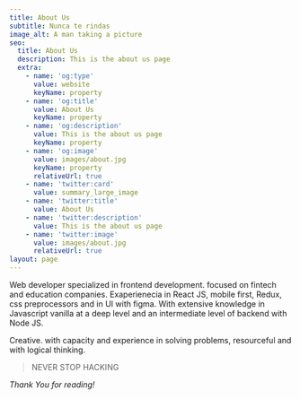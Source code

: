 ```yaml
---
title: About Us
subtitle: Nunca te rindas
image_alt: A man taking a picture
seo:
  title: About Us
  description: This is the about us page
  extra:
    - name: 'og:type'
      value: website
      keyName: property
    - name: 'og:title'
      value: About Us
      keyName: property
    - name: 'og:description'
      value: This is the about us page
      keyName: property
    - name: 'og:image'
      value: images/about.jpg
      keyName: property
      relativeUrl: true
    - name: 'twitter:card'
      value: summary_large_image
    - name: 'twitter:title'
      value: About Us
    - name: 'twitter:description'
      value: This is the about us page
    - name: 'twitter:image'
      value: images/about.jpg
      relativeUrl: true
layout: page
---
```

Web developer specialized in frontend development. focused on fintech and education companies. Exaperienecia in React JS, mobile first, Redux, css preprocessors and in UI with figma. With extensive knowledge in Javascript vanilla at a deep level and an intermediate level of backend with Node JS.

Creative. with capacity and experience in solving problems, resourceful and with logical thinking.

> NEVER STOP HACKING

*Thank You for reading!*
